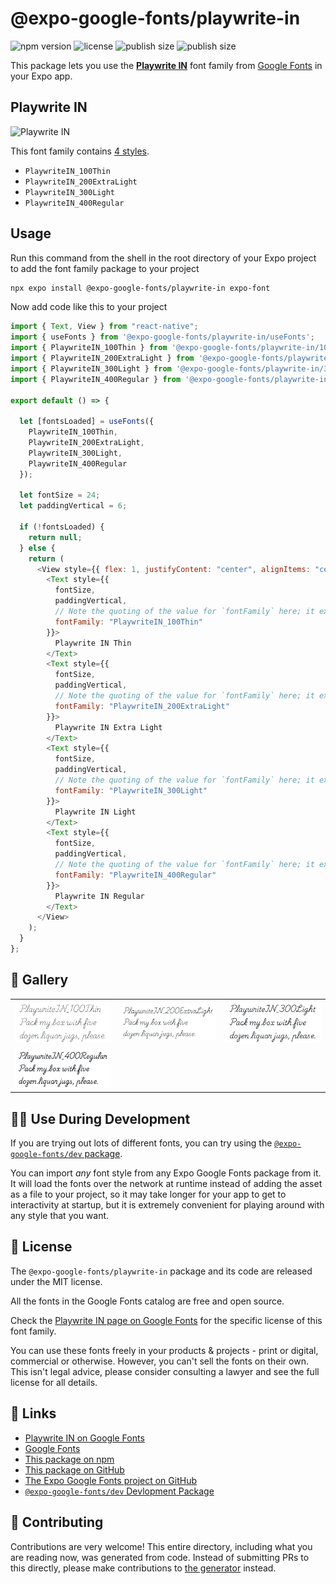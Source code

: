 # @expo-google-fonts/playwrite-in

![npm version](https://flat.badgen.net/npm/v/@expo-google-fonts/playwrite-in)
![license](https://flat.badgen.net/github/license/expo/google-fonts)
![publish size](https://flat.badgen.net/packagephobia/install/@expo-google-fonts/playwrite-in)
![publish size](https://flat.badgen.net/packagephobia/publish/@expo-google-fonts/playwrite-in)

This package lets you use the [**Playwrite IN**](https://fonts.google.com/specimen/Playwrite+IN) font family from [Google Fonts](https://fonts.google.com/) in your Expo app.

## Playwrite IN

![Playwrite IN](./font-family.png)

This font family contains [4 styles](#-gallery).

- `PlaywriteIN_100Thin`
- `PlaywriteIN_200ExtraLight`
- `PlaywriteIN_300Light`
- `PlaywriteIN_400Regular`

## Usage

Run this command from the shell in the root directory of your Expo project to add the font family package to your project

```sh
npx expo install @expo-google-fonts/playwrite-in expo-font
```

Now add code like this to your project

```js
import { Text, View } from "react-native";
import { useFonts } from '@expo-google-fonts/playwrite-in/useFonts';
import { PlaywriteIN_100Thin } from '@expo-google-fonts/playwrite-in/100Thin';
import { PlaywriteIN_200ExtraLight } from '@expo-google-fonts/playwrite-in/200ExtraLight';
import { PlaywriteIN_300Light } from '@expo-google-fonts/playwrite-in/300Light';
import { PlaywriteIN_400Regular } from '@expo-google-fonts/playwrite-in/400Regular';

export default () => {

  let [fontsLoaded] = useFonts({
    PlaywriteIN_100Thin, 
    PlaywriteIN_200ExtraLight, 
    PlaywriteIN_300Light, 
    PlaywriteIN_400Regular
  });

  let fontSize = 24;
  let paddingVertical = 6;

  if (!fontsLoaded) {
    return null;
  } else {
    return (
      <View style={{ flex: 1, justifyContent: "center", alignItems: "center" }}>
        <Text style={{
          fontSize,
          paddingVertical,
          // Note the quoting of the value for `fontFamily` here; it expects a string!
          fontFamily: "PlaywriteIN_100Thin"
        }}>
          Playwrite IN Thin
        </Text>
        <Text style={{
          fontSize,
          paddingVertical,
          // Note the quoting of the value for `fontFamily` here; it expects a string!
          fontFamily: "PlaywriteIN_200ExtraLight"
        }}>
          Playwrite IN Extra Light
        </Text>
        <Text style={{
          fontSize,
          paddingVertical,
          // Note the quoting of the value for `fontFamily` here; it expects a string!
          fontFamily: "PlaywriteIN_300Light"
        }}>
          Playwrite IN Light
        </Text>
        <Text style={{
          fontSize,
          paddingVertical,
          // Note the quoting of the value for `fontFamily` here; it expects a string!
          fontFamily: "PlaywriteIN_400Regular"
        }}>
          Playwrite IN Regular
        </Text>
      </View>
    );
  }
};
```

## 🔡 Gallery


||||
|-|-|-|
|![PlaywriteIN_100Thin](./100Thin/PlaywriteIN_100Thin.ttf.png)|![PlaywriteIN_200ExtraLight](./200ExtraLight/PlaywriteIN_200ExtraLight.ttf.png)|![PlaywriteIN_300Light](./300Light/PlaywriteIN_300Light.ttf.png)||
|![PlaywriteIN_400Regular](./400Regular/PlaywriteIN_400Regular.ttf.png)||||


## 👩‍💻 Use During Development

If you are trying out lots of different fonts, you can try using the [`@expo-google-fonts/dev` package](https://github.com/expo/google-fonts/tree/master/font-packages/dev#readme).

You can import _any_ font style from any Expo Google Fonts package from it. It will load the fonts over the network at runtime instead of adding the asset as a file to your project, so it may take longer for your app to get to interactivity at startup, but it is extremely convenient for playing around with any style that you want.


## 📖 License

The `@expo-google-fonts/playwrite-in` package and its code are released under the MIT license.

All the fonts in the Google Fonts catalog are free and open source.

Check the [Playwrite IN page on Google Fonts](https://fonts.google.com/specimen/Playwrite+IN) for the specific license of this font family.

You can use these fonts freely in your products & projects - print or digital, commercial or otherwise. However, you can't sell the fonts on their own. This isn't legal advice, please consider consulting a lawyer and see the full license for all details.

## 🔗 Links

- [Playwrite IN on Google Fonts](https://fonts.google.com/specimen/Playwrite+IN)
- [Google Fonts](https://fonts.google.com/)
- [This package on npm](https://www.npmjs.com/package/@expo-google-fonts/playwrite-in)
- [This package on GitHub](https://github.com/expo/google-fonts/tree/master/font-packages/playwrite-in)
- [The Expo Google Fonts project on GitHub](https://github.com/expo/google-fonts)
- [`@expo-google-fonts/dev` Devlopment Package](https://github.com/expo/google-fonts/tree/master/font-packages/dev)

## 🤝 Contributing

Contributions are very welcome! This entire directory, including what you are reading now, was generated from code. Instead of submitting PRs to this directly, please make contributions to [the generator](https://github.com/expo/google-fonts/tree/master/packages/generator) instead.
